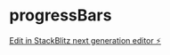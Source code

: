 # progressBars

[Edit in StackBlitz next generation editor ⚡️](https://stackblitz.com/~/github.com/guitar6029/progressBars)